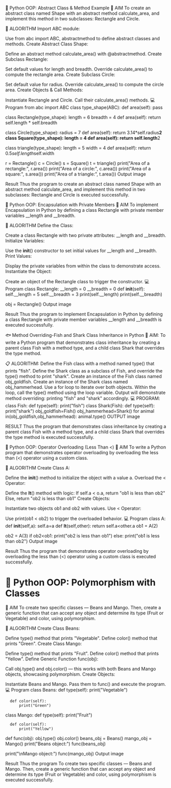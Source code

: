 🐍 Python OOP: Abstract Class & Method Example
🎯 AIM
To create an abstract class named Shape with an abstract method calculate_area, and implement this method in two subclasses: Rectangle and Circle.

🧠 ALGORITHM
Import ABC module:

Use from abc import ABC, abstractmethod to define abstract classes and methods.
Create Abstract Class Shape:

Define an abstract method calculate_area() with @abstractmethod.
Create Subclass Rectangle:

Set default values for length and breadth.
Override calculate_area() to compute the rectangle area.
Create Subclass Circle:

Set default value for radius.
Override calculate_area() to compute the circle area.
Create Objects & Call Methods:

Instantiate Rectangle and Circle.
Call their calculate_area() methods.
💻 Program
from abc import ABC
class type_shape(ABC): 
    def area(self):
        pass

class Rectangle(type_shape):
    length = 6
    breadth = 4
    def area(self):
        return self.length * self.breadth

class Circle(type_shape):
    radius = 7
    def area(self):
        return 3.14*self.radius**2
class Square(type_shape):
    length = 4
    def area(self):
        return self.length**2

class triangle(type_shape):
    length = 5
    width = 4
    def area(self):
        return 0.5*self.length*self.width
  
r = Rectangle()
c = Circle() 
s = Square() 
t = triangle() 
print("Area of a rectangle:", r.area())
print("Area of a circle:", c.area()) 
print("Area of a square:", s.area()) 
print("Area of a triangle:", t.area())
Output
image

Result
Thus the program to create an abstract class named Shape with an abstract method calculate_area, and implement this method in two subclasses: Rectangle and Circle is executed successfully.

🐍 Python OOP: Encapsulation with Private Members
🎯 AIM
To implement Encapsulation in Python by defining a class Rectangle with private member variables __length and __breadth.

🧠 ALGORITHM
Define the Class:

Create a class Rectangle with two private attributes: __length and __breadth.
Initialize Variables:

Use the __init__() constructor to set initial values for __length and __breadth.
Print Values:

Display the private variables from within the class to demonstrate access.
Instantiate the Object:

Create an object of the Rectangle class to trigger the constructor.
💻 Program
  class Rectangle:
    __length = 0 
    __breadth = 0
    def __init__(self):
      self.__length = 5
      self.__breadth = 3
      print(self.__length)
      print(self.__breadth)
   
  obj = Rectangle()
Output
image

Result
Thus the program to implement Encapsulation in Python by defining a class Rectangle with private member variables __length and __breadth is executed successfully.

🐟 Method Overriding-Fish and Shark Class Inheritance in Python
🧠 AIM:
To write a Python program that demonstrates class inheritance by creating a parent class Fish with a method type, and a child class Shark that overrides the type method.

📋 ALGORITHM:
Define the Fish class with a method named type() that prints "fish".
Define the Shark class as a subclass of Fish, and override the type() method to print "shark".
Create an instance of the Fish class named obj_goldfish.
Create an instance of the Shark class named obj_hammerhead.
Use a for loop to iterate over both objects.
Within the loop, call the type() method using the loop variable.
Output will demonstrate method overriding: printing "fish" and "shark" accordingly.
💻 PROGRAM:
class Fish: 
  def type(self): 
    print("fish") 
class Shark(Fish): 
  def type(self): 
    print("shark") 
obj_goldfish=Fish() 
obj_hammerhead=Shark() 
for animal in(obj_goldfish,obj_hammerhead): 
  animal.type()
OUTPUT
image

RESULT
Thus the program that demonstrates class inheritance by creating a parent class Fish with a method type, and a child class Shark that overrides the type method is executed successfully.

🐍 Python OOP: Operator Overloading (Less Than <)
🎯 AIM
To write a Python program that demonstrates operator overloading by overloading the less than (<) operator using a custom class.

🧠 ALGORITHM
Create Class A:

Define the __init__() method to initialize the object with a value a.
Overload the < Operator:

Define the __lt__() method with logic:
If self.a < o.a, return "ob1 is less than ob2"
Else, return "ob2 is less than ob1"
Create Objects:

Instantiate two objects ob1 and ob2 with values.
Use < Operator:

Use print(ob1 < ob2) to trigger the overloaded behavior.
💻 Program
class A:
    def __init__(self,a):
        self.a=a
    def __lt__(self,other):
        return self.a<other.a
ob1 = A(2)

ob2 = A(3)
if ob2<ob1:
    print("ob2 is less than ob1")
else:
    print("ob1 is less than ob2")
Output
image

Result
Thus the program that demonstrates operator overloading by overloading the less than (<) operator using a custom class is executed successfully.

# 🐍 Python OOP: Polymorphism with Classes
🎯 AIM
To create two specific classes — Beans and Mango. Then, create a generic function that can accept any object and determine its type (Fruit or Vegetable) and color, using polymorphism.

🧠 ALGORITHM
Create Class Beans:

Define type() method that prints "Vegetable".
Define color() method that prints "Green".
Create Class Mango:

Define type() method that prints "Fruit".
Define color() method that prints "Yellow".
Define Generic Function func(obj):

Call obj.type() and obj.color() — this works with both Beans and Mango objects, showcasing polymorphism.
Create Objects:

Instantiate Beans and Mango.
Pass them to func() and execute the program.
💻 Program
class Beans:
      def type(self):
          print("Vegetable")
      
      def color(self):
          print("Green")
  
  
  class Mango:
      def type(self):
          print("Fruit")
      
      def color(self):
          print("Yellow")
  
  def func(obj):
      obj.type()
      obj.color()
  beans_obj = Beans()
  mango_obj = Mango()
  print("Beans object:")
  func(beans_obj)
  
  print("\nMango object:")
  func(mango_obj)
Output
image

Result
Thus the program To create two specific classes — Beans and Mango. Then, create a generic function that can accept any object and determine its type (Fruit or Vegetable) and color, using polymorphism is executed successfully.
